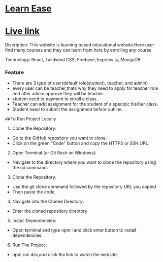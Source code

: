 # [Learn Ease](https://learn-ease-ccdbe.web.app)
# [Live link](https://learn-ease-ccdbe.web.app)
Discription: This website is learning based educational website.Here user find many courses and they can learn from here by enrolling any course

Technology: React, Taildwind CSS, Firebase, Express.js, MongoDB.

### Feature
* There are 3 type of user(default role(student), teacher, and admin)
* every user can be teacher,thats why they need to apply for teacher role and after admin approve they will be teacher.
* student need to payment to enroll a class.
* Teacher can add assignment for the student of a specipic his/her class.
* Student need to submit the assignment before outline.


##To Run Project Locally
1. Clone the Repository:
* Go to the GitHub repository you want to clone.
* Click on the green "Code" button and copy the HTTPS or SSH URL.
2. Open Terminal (or Git Bash on Windows):
* Navigate to the directory where you want to clone the repository using the cd command.
3. Clone the Repository:
* Use the git clone command followed by the repository URL you copied
* Then paste the code.
4. Navigate into the Cloned Directory:
* Enter the cloned repository directory
5. Install Dependencies:
* Open terminal and type npm i and click enter button to install dependencies.
6. Run The Project :
* npm run dev,and click the link to watch the website.


